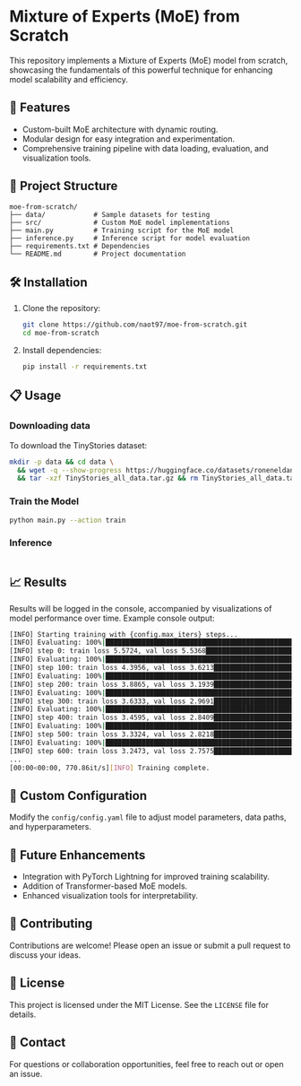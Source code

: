 # Mixture of Experts (MoE) from Scratch

This repository implements a Mixture of Experts (MoE) model from scratch, showcasing the fundamentals of this powerful technique for enhancing model scalability and efficiency.

## 🚀 Features
- Custom-built MoE architecture with dynamic routing.
- Modular design for easy integration and experimentation.
- Comprehensive training pipeline with data loading, evaluation, and visualization tools.

## 📂 Project Structure
```
moe-from-scratch/
├── data/            # Sample datasets for testing
├── src/             # Custom MoE model implementations
├── main.py          # Training script for the MoE model
├── inference.py     # Inference script for model evaluation
├── requirements.txt # Dependencies
└── README.md        # Project documentation
```

## 🛠️ Installation
1. Clone the repository:
   ```bash
   git clone https://github.com/naot97/moe-from-scratch.git
   cd moe-from-scratch
   ```
2. Install dependencies:
   ```bash
   pip install -r requirements.txt
   ```

## 📋 Usage
### Downloading data
To download the TinyStories dataset:
```bash
mkdir -p data && cd data \
  && wget -q --show-progress https://huggingface.co/datasets/roneneldan/TinyStories/resolve/main/TinyStories_all_data.tar.gz \
  && tar -xzf TinyStories_all_data.tar.gz && rm TinyStories_all_data.tar.gz
```

### Train the Model
```bash
python main.py --action train
```

### Inference
```bash
```


## 📈 Results
Results will be logged in the console, accompanied by visualizations of model performance over time. Example console output:
```bash
[INFO] Starting training with {config.max_iters} steps...
[INFO] Evaluating: 100%|█████████████████████████████████████████████████████████████████████████████████████████████████████| 200/200 [00:00<00:00, 791.23it/s]
[INFO] step 0: train loss 5.5724, val loss 5.5368██████████████████████████████████████████████████████▊                     | 158/200 [00:00<00:00, 795.12it/s]
[INFO] Evaluating: 100%|█████████████████████████████████████████████████████████████████████████████████████████████████████| 200/200 [00:00<00:00, 750.87it/s]
[INFO] step 100: train loss 4.3956, val loss 3.6213█████████████████████████████████████████████████▊                        | 152/200 [00:00<00:00, 765.14it/s]
[INFO] Evaluating: 100%|█████████████████████████████████████████████████████████████████████████████████████████████████████| 200/200 [00:00<00:00, 791.72it/s]
[INFO] step 200: train loss 3.8865, val loss 3.1939█████████████████████████████████████████████████████▎                    | 159/200 [00:00<00:00, 803.97it/s]
[INFO] Evaluating: 100%|█████████████████████████████████████████████████████████████████████████████████████████████████████| 200/200 [00:00<00:00, 796.77it/s]
[INFO] step 300: train loss 3.6333, val loss 2.9691██████████████████████████████████████████████████████▎                   | 161/200 [00:00<00:00, 810.59it/s]
[INFO] Evaluating: 100%|█████████████████████████████████████████████████████████████████████████████████████████████████████| 200/200 [00:00<00:00, 788.14it/s]
[INFO] step 400: train loss 3.4595, val loss 2.8409█████████████████████████████████████████████████████▊                    | 160/200 [00:00<00:00, 786.20it/s]
[INFO] Evaluating: 100%|█████████████████████████████████████████████████████████████████████████████████████████████████████| 200/200 [00:00<00:00, 716.31it/s]
[INFO] step 500: train loss 3.3324, val loss 2.8218██████████████████████████████████████████▋                               | 138/200 [00:00<00:00, 686.51it/s]
[INFO] Evaluating: 100%|█████████████████████████████████████████████████████████████████████████████████████████████████████| 200/200 [00:00<00:00, 768.84it/s]
[INFO] step 600: train loss 3.2473, val loss 2.7575█████████████████████████████████████████████████████████▊                | 168/200 
...
[00:00<00:00, 770.86it/s][INFO] Training complete.
```

## 🧪 Custom Configuration
Modify the `config/config.yaml` file to adjust model parameters, data paths, and hyperparameters.

## 🧩 Future Enhancements
- Integration with PyTorch Lightning for improved training scalability.
- Addition of Transformer-based MoE models.
- Enhanced visualization tools for interpretability.

## 🤝 Contributing
Contributions are welcome! Please open an issue or submit a pull request to discuss your ideas.

## 📄 License
This project is licensed under the MIT License. See the `LICENSE` file for details.

## 📧 Contact
For questions or collaboration opportunities, feel free to reach out or open an issue.

